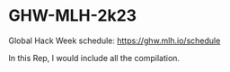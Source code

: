 # GHW-MLH-2k23

Global Hack Week
schedule: https://ghw.mlh.io/schedule

In this Rep, I would include all the compilation.